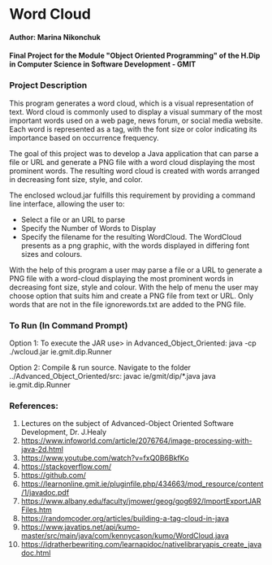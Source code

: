 # **Word Cloud**

#### Author: Marina Nikonchuk
#### Final Project for the Module "Object Oriented Programming" of the H.Dip in Computer Science in Software Development - GMIT

### Project Description

This program generates a word cloud, which is a visual representation of text. Word cloud is commonly used to display a visual summary of the most important words used on a web page, news forum, or social media website. Each word is represented as a tag, with the font size or color indicating its importance based on occurrence frequency.

The goal of this project was to develop a Java application that can parse a file or URL and generate a PNG file with a word cloud displaying the most prominent words. The resulting word cloud is created with words arranged in decreasing font size, style, and color.

The enclosed wcloud.jar fulfills this requirement by providing a command line interface, allowing the user to:

- Select a file or an URL to parse
- Specify the Number of Words to Display
- Specify the filename for the resulting WordCloud.
The WordCloud presents as a png graphic, with the words displayed in differing font sizes and colours.

With the help of this program a user may parse a file or a URL to generate a PNG file with a word-cloud displaying the most prominent words in decreasing font size, style and colour. With the help of menu the user  may choose option that suits him and create a PNG file from text or URL. Only words that are not in the file ignorewords.txt are added to the PNG file. 

### To Run (In Command Prompt)
Option 1: To execute the JAR use> in Advanced_Object_Oriented: java -cp ./wcloud.jar ie.gmit.dip.Runner

Option 2: Compile & run source. Navigate to the folder ../Advanced_Object_Oriented/src: javac ie/gmit/dip/*.java java ie.gmit.dip.Runner

### References:

1) Lectures on the subject of Advanced-Object Oriented Software Development, Dr. J.Healy  
2) https://www.infoworld.com/article/2076764/image-processing-with-java-2d.html
3) https://www.youtube.com/watch?v=fxQ0B6BkfKo  
4) https://stackoverflow.com/
5) https://github.com/
6) https://learnonline.gmit.ie/pluginfile.php/434663/mod_resource/content/1/javadoc.pdf
7) https://www.albany.edu/faculty/jmower/geog/gog692/ImportExportJARFiles.htm 
8) https://randomcoder.org/articles/building-a-tag-cloud-in-java 
9) https://www.javatips.net/api/kumo-master/src/main/java/com/kennycason/kumo/WordCloud.java 
10) https://idratherbewriting.com/learnapidoc/nativelibraryapis_create_javadoc.html  

